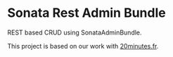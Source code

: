 Sonata Rest Admin Bundle
========================

REST based CRUD using SonataAdminBundle. 

This project is based on our work with [20minutes.fr](http://www.20minutes.fr).
